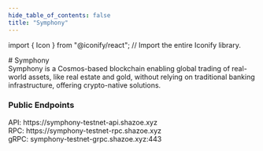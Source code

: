 ```yaml
---
hide_table_of_contents: false
title: "Symphony"
---
```


import { Icon } from "@iconify/react"; // Import the entire Iconify library.

<div className="h1-with-icon icon-symphony">
# Symphony 
</div>
<!-- deskripsi -->
Symphony is a Cosmos-based blockchain enabling global trading of real-world assets, like real estate and gold, without relying on traditional banking infrastructure, offering crypto-native solutions.
<!-- Sosmed links -->

<a href="https://orchestralabs.org"><Icon icon="tabler:world-www" width="35" height="35" /></a>
<a href="https://x.com/orchestra_labs"><Icon icon="ri:twitter-x-fill" width="35" height="35" /></a>
<a href="https://discord.gg/symphony-1162823265975279636"><Icon icon="bi:discord" width="35" height="35" /></a>
<a href="https://explorer.shazoe.xyz/symphony-testnet"><Icon icon="meteor-icons:search" width="35" height="35" /></a>

<!-- Endpouints -->

### Public Endpoints <Icon icon="ic:round-lens" width="24" height="24" className="endpoints-offline"/>

<div className="endpoints">API: https://symphony-testnet-api.shazoe.xyz</div>
<div className="endpoints">RPC: https://symphony-testnet-rpc.shazoe.xyz</div>
<div className="endpoints">gRPC: symphony-testnet-grpc.shazoe.xyz:443</div>
